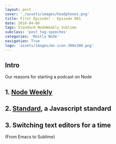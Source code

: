 ```yaml
---
layout: post
cover: './assets/images/headphones.png'
title: First Episode! - Episode 001
date: 2016-04-06 
tags: Standard NodeWeekly Sublime
subclass: 'post tag-speeches'
categories: 'Mostly Node'
navigation: True
logo: 'assets/images/mn-icon-300x300.png'
---
```


## Intro 
Our reasons for starting a podcast on Node

## 1. [Node Weekly](http://nodeweekly.com/)

## 2. [Standard](https://github.com/feross/standard), a Javascript standard

## 3. Switching text editors for a time 
(From Emacs to Sublime)


